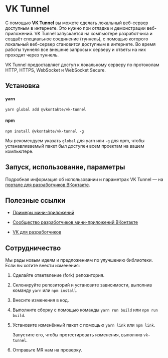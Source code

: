 # VK Tunnel

С помощью **VK Tunnel** вы можете сделать локальный веб-сервер доступным в интернете. Это нужно при отладке и демонстрации веб-приложений. VK Tunnel запускается на компьютере разработчика и создаёт специальное соединение (туннель), с помощью которого локальный веб-сервер становится доступным в интернете. Во время работы туннеля все внешние запросы к серверу и ответы на них проходят через туннель.

VK Tunnel предоставляет доступ к локальному серверу по протоколам HTTP, HTTPS, WebSocket и WebSocket Secure.

## Установка

#### yarn

```
yarn global add @vkontakte/vk-tunnel
```

#### npm

```
npm install @vkontakte/vk-tunnel -g
```

Мы рекомендуем указать `global` для yarn или `-g` для npm, чтобы устанавливаемый пакет был доступен всем проектам на вашем компьютере.

## Запуск, использование, параметры

Подробная информация об использовании и параметрах VK Tunnel — на [портале для разработчиков ВКонтакте](https://dev.vk.ru/libraries/tunnel).

## Полезные ссылки

- [Примеры мини-приложений](https://dev.vk.ru/mini-apps/examples)

- [Сообщество разработчиков мини-приложений ВКонтакте](https://vk.ru/vkappsdev)

- [VK для разработчиков](https://dev.vk.ru)

## Сотрудничество

Мы рады новым идеям и предложениям по улучшению библиотеки. Если вы хотите внести изменения:

1. Сделайте ответвление (fork) репозитория.

2. Склонируйте репозиторий и установите зависимости, выполнив команду `yarn` или `npm install`.

3. Внесите изменения в код.

4. Выполните сборку с помощью команды `yarn run build` или `npm run build`.

5. Установите изменённый пакет с помощью `yarn link` или `npm link`.

   Запустите его, чтобы протестировать изменения, выполнив `vk-tunnel`.

6. Отправьте MR нам на проверку.
